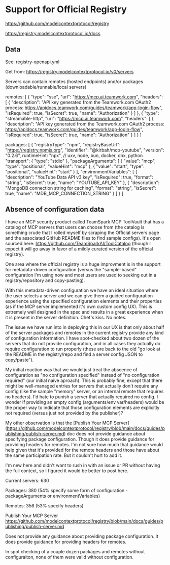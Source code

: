 # Support for Official Registry

https://github.com/modelcontextprotocol/registry

https://registry.modelcontextprotocol.io/docs

## Data

See: registry-openapi.yml

Get from: https://registry.modelcontextprotocol.io/v0/servers

Servers can contain remotes (hosted endpoints) and/or packages (downloadable/runnable/local servers)

remotes: [
    {
        "type": "sse",
        "url": "https://mcp.ai.teamwork.com",
        "headers": [
            {
                "description": "API key generated from the Teamwork.com OAuth2 process: https://apidocs.teamwork.com/guides/teamwork/app-login-flow",
                "isRequired": true,
                "isSecret": true,
                "name": "Authorization"
            }
        ]
    },
    {
        "type": "streamable-http",
        "url": "https://mcp.ai.teamwork.com",
        "headers": [
            {
                "description": "API key generated from the Teamwork.com OAuth2 process: https://apidocs.teamwork.com/guides/teamwork/app-login-flow",
                "isRequired": true,
                "isSecret": true,
                "name": "Authorization"
            }
        ]
    }
]

packages: [
    {
        "registryType": "npm",
        "registryBaseUrl": "https://registry.npmjs.org",
        "identifier": "@kirbah/mcp-youtube",
        "version": "0.2.6",
        runtimeHint: "npx", // uxv, node, bun, docker, dnx, python
        "transport": {
            "type": "stdio"
        },
        "packageArguments": [
            {
                "value": "mcp",
                "type": "positional",
                "valueHint": "mcp"
            },
            {
                "value": "start",
                "type": "positional",
                "valueHint": "start"
            }
        ],
        "environmentVariables": [
            {
                "description": "YouTube Data API v3 key",
                "isRequired": true,
                "format": "string",
                "isSecret": true,
                "name": "YOUTUBE_API_KEY"
            },
            {
                "description": "MongoDB connection string for caching",
                "format": "string",
                "isSecret": true,
                "name": "MDB_MCP_CONNECTION_STRING"
            }
        ]
    }
]

## Absence of configuration data

I have an MCP security product called TeamSpark MCP ToolVault that has a catalog of MCP servers that users can choose from (the catalog is something crude that I rolled myself by scraping the Official servers page and the associated GitHub README files to find sample configs).  It's open sourced here: https://github.com/TeamSparkAI/ToolCatalog (though I expect it will go away in favor of a mildly curated version of the official registry).

One area where the official registry is a huge improvment is in the support for metadata-driven configuration (versus the "sample-based" configuration I'm using now and most users are used to seeking out in a registry/repository and copy-pasting).

With this metadata-driven configuration we have an ideal situation where the user selects a server and we can give them a guided configuration experience using the specified configuration elements and their properties (as if the MCP server implemented it's own custom config UX).  This is extremely well designed in the spec and results in a great experience when it is present in the server definition.  Chef's kiss.  No notes.

The issue we have run into in deploying this in our UX is that only about half of the server packages and remotes in the current registry provide any kind of configuration information.  I have spot-checked about two dozen of the servers that do not provide configuration, and in all cases they actually do require configuration to run properly (these are back to the old "go look at the README in the registry/repo and find a server config JSON to copy/paste").

My initial reaction was that we would just treat the abscence of configuration as "no configuration specified" instead of "no configuration required" (our initial naive aproach).  This is probably fine, except that there might be well-managed entries for servers that actually don't require any config (like the sample "memory" server, or an internal remote that requires no headers).  I'd hate to punish a server that actually required no config.  I wonder if providing an empty config (arguments/env var/headers) would be the proper way to indicate that those configuration elements are explicitly not required (versus just not provided by the publisher)?

My other observation is that the [Publish Your MCP Server]
(https://github.com/modelcontextprotocol/registry/blob/main/docs/guides/publishing/publish-server.md) doc does not provide guidance about specifying package configuration.  Though it does provide guidance for providing headers for remotes.  I'm not sure how much that guidance would help given that it's provided for the remote headers and those have about the same participation rate.  But it couldn't hurt to add it.

I'm new here and didn't want to rush in with an issue or PR without having the full context, so I figured it would be better to post here.

Current servers: 630

Packages: 380 (54% specify some form of configuration - packageArguments or environmentVariables)

Remotes: 356 (53% specify headers)

Publish Your MCP Server
https://github.com/modelcontextprotocol/registry/blob/main/docs/guides/publishing/publish-server.md

Does not provide any guidance about providing package configuration.  It does provide guidance for providing headers for remotes.

In spot checking of a couple dozen packages and remotes without configuraiton, none of them were valid without configuration.